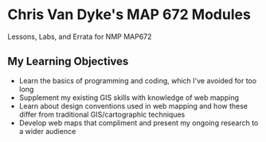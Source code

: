 # Chris Van Dyke's MAP 672 Modules
Lessons, Labs, and Errata for NMP MAP672
## My Learning Objectives
- Learn the basics of programming and coding, which I've avoided for too long
- Supplement my existing GIS skills with knowledge of web mapping
- Learn about design conventions used in web mapping and how these differ from traditional GIS/cartographic techniques
- Develop web maps that compliment and present my ongoing research to a wider audience
